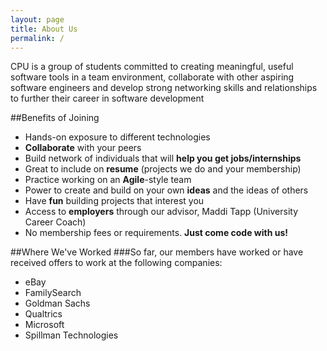 ```yaml
---
layout: page
title: About Us
permalink: /
---
```


CPU is a group of students committed to creating meaningful, useful software tools in a team environment, collaborate with other aspiring software engineers and develop strong networking skills and relationships to further their career in software development

##Benefits of Joining
- Hands-on exposure to different technologies
- **Collaborate** with your peers
- Build network of individuals that will **help you get jobs/internships**
- Great to include on **resume** (projects we do and your membership)
- Practice working on an **Agile**-style team
- Power to create and build on your own **ideas** and the ideas of others
- Have **fun** building projects that interest you
- Access to **employers** through our advisor, Maddi Tapp (University Career Coach)
- No membership fees or requirements. **Just come code with us!**

##Where We've Worked
###So far, our members have worked or have received offers to work at the following companies:
- eBay
- FamilySearch
- Goldman Sachs
- Qualtrics
- Microsoft
- Spillman Technologies
